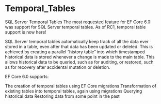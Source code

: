 # Temporal_Tables

SQL Server Temporal Tables
The most requested feature for EF Core 6.0 was support for SQL Server temporal tables. As of RC1, temporal table support is now here!

SQL Server temporal tables automatically keep track of all the data ever stored in a table, even after that data has been updated or deleted. This is achieved by creating a parallel “history table” into which timestamped historical data is stored whenever a change is made to the main table. This allows historical data to be queried, such as for auditing, or restored, such as for recovery after accidental mutation or deletion.

EF Core 6.0 supports:

The creation of temporal tables using EF Core migrations
Transformation of existing tables into temporal tables, again using migrations
Querying historical data
Restoring data from some point in the past
